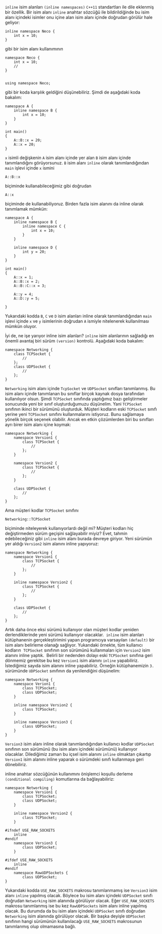 `inline` isim alanları `(inline namespaces)` `C++11` standartları ile dile eklenmiş bir özellik. 
Bir isim alanı `inline` anahtar sözcüğü ile bildirildiğinde bu isim alanı içindeki isimler onu içine alan isim alanı içinde doğrudan görülür hale geliyor:

```
inline namespace Neco {
	int x = 10;
}
```

gibi bir isim alanı kullanımının

```
namespace Neco {
	int x = 10;
	//
}


using namespace Neco;
```

gibi bir koda karşılık geldiğini düşünebiliriz. Şimdi de aşağıdaki koda bakalım:

```
namespace A {
	inline namespace B {
		int x = 10;
	}
}

int main()
{
	A::B::x = 20;
	A::x = 20;
}
```

`x` isimli değişkenin `A` isim alanı içinde yer alan `B` isim alanı içinde tanımlandığını görüyorsunuz. 
`B` isim alanı `inline` olarak tanımlandığından `main` işlevi içinde `x` ismini

```
A::B::x
```

biçiminde kullanabileceğimiz gibi doğrudan

```
A::x
```

biçiminde de kullanabiliyoruz. Birden fazla isim alanını da inline olarak tanımlamak mümkün:

```
namespace A {
	inline namespace B {
		inline namespace C {
			int x = 10;
		}
	}

	inline namespace D {
		int y = 20;
	}
}

int main()
{
	A::x = 1;
	A::B::x = 2;
	A::B::C::x = 3;

	A::y = 4;
	A::D::y = 5;

}
```

Yukarıdaki kodda `B`, `C` ve `D` isim alanları inline olarak tanımlandığından `main` işlevi içinde `x` ve `y` isimlerinin doğrudan `A` ismiyle nitelenerek kullanılması mümkün oluyor.

İyi de, ne işe yarıyor inline isim alanları? `inline` isim alanlarının sağladığı en önemli avantaj biri sürüm `(version)` kontrolü. Aşağıdaki koda bakalım:

```
namespace Networking {
	class TCPSocket {
		//
	};
	class UDPSocket {
		//
	};
}
```

`Networking` isim alanı içinde `TcpSocket` ve `UDPSocket` sınıfları tanımlanmış. 
Bu isim alanı içinde tanımlanan bu sınıflar birçok kaynak dosya tarafından kullanılıyor olsun. 
Şimdi `TCPSocket` sınıfında yaptığımız bazı geliştirmeler sonucunda yeni bir sınıf oluşturduğumuzu düşünelim. 
Yani `TCPSocket` sınıfının ikinci bir sürümünü oluşturduk. 
Müşteri kodların eski `TCPSocket` sınıfı yerine yeni `TCPSocket` sınıfını kullanmalarını istiyoruz. 
Bunu sağlamaya yönelik birçok seçenek olabilir. 
Ancak en etkin çözümlerden biri bu sınıfları ayrı birer isim alanı içine koymak:

```
namespace Networking {
	namespace Version1 {
		class TCPSocket {
			//
		};
	}

	namespace Version2 {
		class TCPSocket {
			//
		};
	}

	class UDPSocket {
		//
	};
}
```

Ama müşteri kodlar `TCPSocket` sınıfını

```
Networking::TCPSocket
```

biçiminde niteleyerek kullanıyorlardı değil mi? 
Müşteri kodları hiç değiştirmeden sürüm geçişini sağlayabilir miyiz? 
Evet, tahmin edebileceğiniz gibi `inline` isim alanı burada devreye giriyor. 
Yeni sürümün yer aldığı `Version2` isim alanını inline yapıyoruz:

```
namespace Networking {
	namespace Version1 {
		class TCPSocket {
			//
		};
	}

	inline namespace Version2 {
		class TCPSocket {
			//
		};
	}

	class UDPSocket {
		//
	};
}
```

Artık daha önce eksi sürümü kullanıyor olan müşteri kodlar yeniden derlendiklerinde yeni sürümü kullanıyor olacaklar. 
`inline` isim alanları kütüphanenin gerçekleştirimini yapan programcıya varsayılan `(default)` bir isim alanı belirleme olanağı sağlıyor. 
Yukarıdaki örnekte, tüm kullanıcı kodların  `TCPSocket` sınıfının son sürümünü kullanmaları için `Version2` isim alanını inline yaptık. 
Belirli bir nedenden dolayı eski `TCPSocket` sınıfına geri dönmemiz gerekitse bu kez `Version1` isim alanını `inline` yapabiliriz. 
İstediğimiz sayıda isim alanını inline yapabiliriz. Örneğin kütüphanemizin `3.` sürümünde `UDPSocket` sınıfının da yenilendiğini düşünelim:

```
namespace Networking {
	namespace Verion1 {
		class TCPSocket;
		class UDPSocket;
	}

	inline namespace Version2 {
		class TCPSocket;
	}

	inline namespace Version3 {
		class UDPSocket;
	}
}
```

`Version3` isim alanı inline olarak tanımlandığından kullanıcı kodlar `UDPSocket` sınıfının son sürümünü (bu isim alanı içindeki sürümünü) kullanıyor olacaklar. 
Dilediğimiz zaman bu içsel isim alanını `inline` olmaktan çıkartıp `Version1` isim alanını inline yaparak o sürümdeki sınıfı kullanmaya geri dönebiliriz.

inline anahtar sözcüğünün kullanımını önişlemci koşullu derleme `(conditional compiling)` komutlarına da bağlayabiliriz:

```
namespace Networking {
	namespace Version1 {
		class TCPSocket;
		class UDPSocket;
	}

	inline namespace Version2 {
		class TCPSocket;
	}

#ifndef USE_RAW_SOCKETS
	inline
#endif
	namespace Version3 {
		class UDPSocket;
	}

#ifdef USE_RAW_SOCKETS
	inline
#endif
	namespace RawUDPSockets {
		class UDPSocket;
}
```

Yukarıdaki kodda `USE_RAW_SOCKETS` makrosu tanımlanmamış ise `Version3` isim alanı `inline` yapılmış olacak. 
Böylece bu isim alanı içindeki `UDPSocket` sınıfı doğrudan `Networking` isim alanında görülüyor olacak. 
Eğer `USE_RAW_SOCKETS` makrosu tanımlanmış ise bu kez `RawUDPSockets` isim alanı inline yapılmış olacak. 
Bu durumda da bu isim alanı içindeki `UDPSocket` sınıfı doğrudan `Networking` isim alanında görülüyor olacak. 
Bir başka deyişle `UDPSocket` sınıfının hangi sürümünün kullanılacağı `USE_RAW_SOCKETS` makrosunun tanımlanmış olup olmamasına bağlı.
